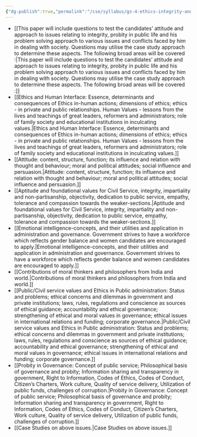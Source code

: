 ```yaml
---
{"dg-publish":true,"permalink":"/cse/syllabus/gs-4-ethics-integrity-and-aptitude/","tags":["Navigation","syllabus"]}
---
```



- [[This paper will include questions to test the candidates’ attitude and approach to issues relating to integrity, probity in public life and his problem solving approach to various issues and conflicts faced by him in dealing with society. Questions may utilise the case study approach to determine these aspects. The following broad areas will be covered :\|This paper will include questions to test the candidates’ attitude and approach to issues relating to integrity, probity in public life and his problem solving approach to various issues and conflicts faced by him in dealing with society. Questions may utilise the case study approach to determine these aspects. The following broad areas will be covered :]] 
- [[Ethics and Human Interface: Essence, determinants and consequences of Ethics in-human actions; dimensions of ethics; ethics - in private and public relationships. Human Values - lessons from the lives and teachings of great leaders, reformers and administrators; role of family society and educational institutions in inculcating values.\|Ethics and Human Interface: Essence, determinants and consequences of Ethics in-human actions; dimensions of ethics; ethics - in private and public relationships. Human Values - lessons from the lives and teachings of great leaders, reformers and administrators; role of family society and educational institutions in inculcating values.]] 
- [[Attitude: content, structure, function; its influence and relation with thought and behaviour; moral and political attitudes; social influence and persuasion.\|Attitude: content, structure, function; its influence and relation with thought and behaviour; moral and political attitudes; social influence and persuasion.]] 
- [[Aptitude and foundational values for Civil Service, integrity, impartiality and non-partisanship, objectivity, dedication to public service, empathy, tolerance and compassion towards the weaker-sections.\|Aptitude and foundational values for Civil Service, integrity, impartiality and non-partisanship, objectivity, dedication to public service, empathy, tolerance and compassion towards the weaker-sections.]] 
- [[Emotional intelligence-concepts, and their utilities and application in administration and governance. Government strives to have a workforce which reflects gender balance and women candidates are encouraged to apply.\|Emotional intelligence-concepts, and their utilities and application in administration and governance. Government strives to have a workforce which reflects gender balance and women candidates are encouraged to apply.]] 
- [[Contributions of moral thinkers and philosophers from India and world.\|Contributions of moral thinkers and philosophers from India and world.]] 
- [[Public/Civil service values and Ethics in Public administration: Status and problems; ethical concerns and dilemmas in government and private institutions; laws, rules, regulations and conscience as sources of ethical guidance; accountability and ethical governance; strengthening of ethical and moral values in governance; ethical issues in international relations and funding; corporate governance.\|Public/Civil service values and Ethics in Public administration: Status and problems; ethical concerns and dilemmas in government and private institutions; laws, rules, regulations and conscience as sources of ethical guidance; accountability and ethical governance; strengthening of ethical and moral values in governance; ethical issues in international relations and funding; corporate governance.]] 
- [[Probity in Governance: Concept of public service; Philosophical basis of governance and probity; Information sharing and transparency in government, Right to Information, Codes of Ethics, Codes of Conduct, Citizen’s Charters, Work culture, Quality of service delivery, Utilization of public funds, challenges of corruption.\|Probity in Governance: Concept of public service; Philosophical basis of governance and probity; Information sharing and transparency in government, Right to Information, Codes of Ethics, Codes of Conduct, Citizen’s Charters, Work culture, Quality of service delivery, Utilization of public funds, challenges of corruption.]] 
- [[Case Studies on above issues.\|Case Studies on above issues.]] 
 